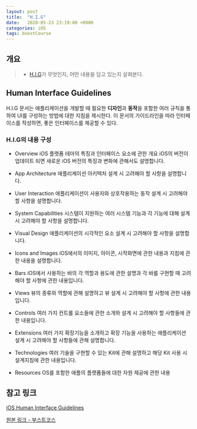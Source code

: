```yaml
---
layout: post
title:  "H.I.G"
date:   2020-05-23 23:19:00 +0900
categories: iOS
tags: boostCourse
---
```


## 개요
> * [H.I.G](#human-interface-guidelines)가 무엇인지, 어떤 내용을 담고 있는지 살펴본다.

## Human Interface Guidelines
H.I.G 문서는 애플리케이션을 개발할 때 필요한 **디자인**과 **동작**을 포함한 여러 규칙을 통하여 UI를 구성하는 방법에 대한 지침을 제시한다. 이 문서의 가이드라인을 따라 인터페이스를 작성하면, 좋은 인터페이스를 제공할 수 있다.

### H.I.G의 내용 구성
- Overview
iOS 플랫폼 테마의 특징과 인터페이스 요소에 관한 개요
iOS의 버전이 업데이트 되면 새로운 iOS 버전의 특징과 변화에 관해서도 설명합니다.

- App Architecture
애플리케이션 아키텍처 설계 시 고려해야 할 사항을 설명합니다.

- User Interaction
애플리케이션이 사용자와 상호작용하는 동작 설계 시 고려해야 할 사항을 설명합니다.

- System Capabilities
시스템이 지원하는 여러 시스템 기능과 각 기능에 대해 설계 시 고려해야 할 사항을 설명합니다.

- Visual Design
애플리케이션의 시각적인 요소 설계 시 고려해야 할 사항을 설명합니다.

- Icons and Images
iOS에서의 이미지, 아이콘, 시작화면에 관한 내용과 지침에 관한 내용을 설명합니다.

- Bars
iOS에서 사용하는 바의 각 역할과 용도에 관한 설명과 각 바를 구현할 때 고려해야 할 사항에 관한 내용입니다.

- Views
뷰의 종류와 역할에 관해 설명하고 뷰 설계 시 고려해야 할 사항에 관한 내용입니다.

- Controls
여러 가지 컨트롤 요소들에 관한 소개와 설계 시 고려해야 할 사항들에 관한 내용입니다.

- Extensions
여러 가지 확장기능을 소개하고 확장 기능을 사용하는 애플리케이션 설계 시 고려해야 할 사항들에 관해 설명합니다.

- Technologies
여러 기술을 구현할 수 있는 Kit에 관해 설명하고 해당 Kit 사용 시 설계지침에 관한 내용입니다.

- Resources
OS를 포함한 애플의 플랫폼들에 대한 자원 제공에 관한 내용

## 참고 링크

[iOS Human Interface Guidelines](https://developer.apple.com/design/human-interface-guidelines/ios/overview/themes/)

[원본 링크 - 부스트코스]([https://www.edwith.org/boostcourse-ios/lecture/17991/](https://www.edwith.org/boostcourse-ios/lecture/17991/))